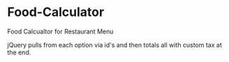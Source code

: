 # Food-Calculator
Food Calcualtor for Restaurant Menu

jQuery pulls from each option via id's and then totals all with custom tax at the end.

